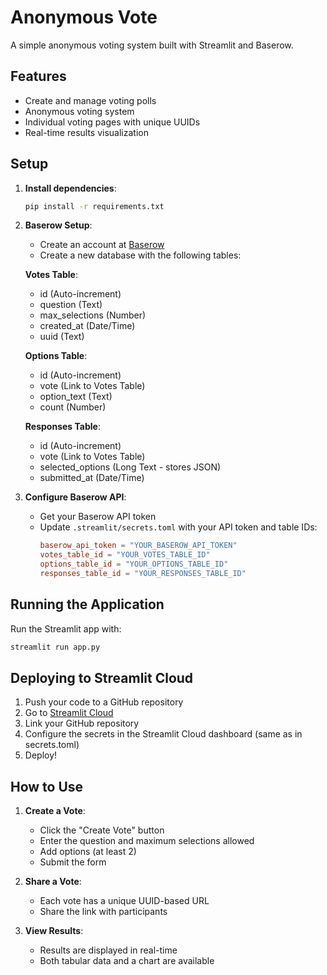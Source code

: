 # Anonymous Vote

A simple anonymous voting system built with Streamlit and Baserow.

## Features

- Create and manage voting polls
- Anonymous voting system
- Individual voting pages with unique UUIDs
- Real-time results visualization

## Setup

1. **Install dependencies**:
   ```bash
   pip install -r requirements.txt
   ```

2. **Baserow Setup**:
   - Create an account at [Baserow](https://baserow.io/)
   - Create a new database with the following tables:

   **Votes Table**:
   - id (Auto-increment)
   - question (Text)
   - max_selections (Number)
   - created_at (Date/Time)
   - uuid (Text)

   **Options Table**:
   - id (Auto-increment)
   - vote (Link to Votes Table)
   - option_text (Text)
   - count (Number)

   **Responses Table**:
   - id (Auto-increment)
   - vote (Link to Votes Table)
   - selected_options (Long Text - stores JSON)
   - submitted_at (Date/Time)

3. **Configure Baserow API**:
   - Get your Baserow API token
   - Update `.streamlit/secrets.toml` with your API token and table IDs:
     ```toml
     baserow_api_token = "YOUR_BASEROW_API_TOKEN"
     votes_table_id = "YOUR_VOTES_TABLE_ID"
     options_table_id = "YOUR_OPTIONS_TABLE_ID"
     responses_table_id = "YOUR_RESPONSES_TABLE_ID"
     ```

## Running the Application

Run the Streamlit app with:

```bash
streamlit run app.py
```

## Deploying to Streamlit Cloud

1. Push your code to a GitHub repository
2. Go to [Streamlit Cloud](https://streamlit.io/cloud)
3. Link your GitHub repository
4. Configure the secrets in the Streamlit Cloud dashboard (same as in secrets.toml)
5. Deploy!

## How to Use

1. **Create a Vote**:
   - Click the "Create Vote" button
   - Enter the question and maximum selections allowed
   - Add options (at least 2)
   - Submit the form

2. **Share a Vote**:
   - Each vote has a unique UUID-based URL
   - Share the link with participants

3. **View Results**:
   - Results are displayed in real-time
   - Both tabular data and a chart are available
